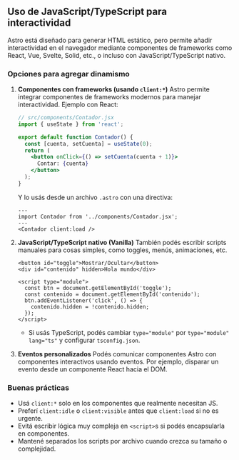 
## Uso de JavaScript/TypeScript para interactividad

Astro está diseñado para generar HTML estático, pero permite añadir interactividad en el navegador mediante componentes de frameworks como React, Vue, Svelte, Solid, etc., o incluso con JavaScript/TypeScript nativo.

### Opciones para agregar dinamismo

1. **Componentes con frameworks (usando `client:*`)**
   Astro permite integrar componentes de frameworks modernos para manejar interactividad. Ejemplo con React:

   ```jsx
   // src/components/Contador.jsx
   import { useState } from 'react';

   export default function Contador() {
     const [cuenta, setCuenta] = useState(0);
     return (
       <button onClick={() => setCuenta(cuenta + 1)}>
         Contar: {cuenta}
       </button>
     );
   }
   ```

   Y lo usás desde un archivo `.astro` con una directiva:

   ```astro
   ---
   import Contador from '../components/Contador.jsx';
   ---
   <Contador client:load />
   ```

2. **JavaScript/TypeScript nativo (Vanilla)**
   También podés escribir scripts manuales para cosas simples, como toggles, menús, animaciones, etc.

   ```astro
   <button id="toggle">Mostrar/Ocultar</button>
   <div id="contenido" hidden>Hola mundo</div>

   <script type="module">
     const btn = document.getElementById('toggle');
     const contenido = document.getElementById('contenido');
     btn.addEventListener('click', () => {
       contenido.hidden = !contenido.hidden;
     });
   </script>
   ```

   * Si usás TypeScript, podés cambiar `type="module"` por `type="module" lang="ts"` y configurar `tsconfig.json`.

3. **Eventos personalizados**
   Podés comunicar componentes Astro con componentes interactivos usando eventos. Por ejemplo, disparar un evento desde un componente React hacia el DOM.

### Buenas prácticas

* Usá `client:*` solo en los componentes que realmente necesitan JS.
* Preferí `client:idle` o `client:visible` antes que `client:load` si no es urgente.
* Evitá escribir lógica muy compleja en `<script>`s si podés encapsularla en componentes.
* Mantené separados los scripts por archivo cuando crezca su tamaño o complejidad.
